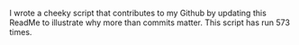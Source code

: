 I wrote a cheeky script that contributes to my Github by updating this ReadMe to illustrate why more than commits matter. This script has run 573 times.